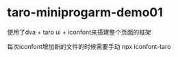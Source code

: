 # taro-miniprogarm-demo01
使用了dva + taro ui + iconfont来搭建整个页面的框架

每次iconfont增加新的文件的时候需要手动 npx iconfont-taro